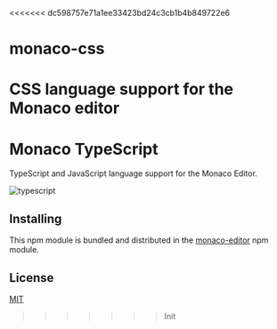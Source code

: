 <<<<<<< dc598757e71a1ee33423bd24c3cb1b4b849722e6
# monaco-css
CSS language support for the Monaco editor
=======
# Monaco TypeScript

TypeScript and JavaScript language support for the Monaco Editor.

![typescript](https://cloud.githubusercontent.com/assets/5047891/15926623/5262fe08-2e3d-11e6-9b90-1d43fda07178.gif)

## Installing

This npm module is bundled and distributed in the [monaco-editor](https://www.npmjs.com/package/monaco-editor) npm module.

## License
[MIT](https://github.com/Microsoft/monaco-typescript/blob/master/LICENSE.md)
>>>>>>> Init
